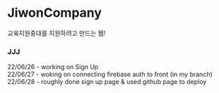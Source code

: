 # JiwonCompany

교육지원중대를 지원하려고 만드는 웹!

### JJJ
22/06/26 - working on Sign Up <br />
22/06/27 - woking on connecting firebase auth to front (in my branch)
22/06/28 - roughly done sign up page & used github page to deploy
